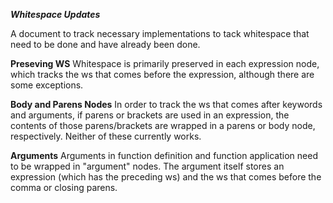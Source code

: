  ***Whitespace Updates***

A document to track necessary implementations to tack whitespace that need to be done and have already been done.

**Preseving WS**
Whitespace is primarily preserved in each expression node, which tracks the ws that comes before the expression, although there are some exceptions.

**Body and Parens Nodes**
In order to track the ws that comes after keywords and arguments, if parens or brackets are used in an expression, the contents of those parens/brackets are wrapped in a parens or body node, respectively. Neither of these currently works. 

**Arguments**
Arguments in function definition and function application need to be wrapped in "argument" nodes. The argument itself stores an expression (which has the preceding ws) and the ws that comes before the comma or closing parens.
